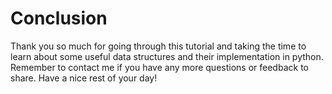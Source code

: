 # Conclusion

Thank you so much for going through this tutorial and taking the time to learn about some useful data structures and their implementation in python. Remember to contact me if you have any more questions or feedback to share. Have a nice rest of your day!